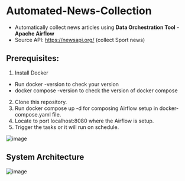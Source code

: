 # Automated-News-Collection
+ Automatically collect news articles using **Data Orchestration Tool** - **Apache Airflow**
+ Source API: https://newsapi.org/ (collect Sport news)

## Prerequisites:
1. Install Docker
+ Run docker -version to check your version
+ docker compose -version to check the version of docker compose
2. Clone this repository.
3. Run docker compose up -d for composing Airflow setup in docker-compose.yaml file.
4. Locate to port localhost:8080 where the Airflow is setup.
5. Trigger the tasks or it will run on schedule.

![image](https://github.com/user-attachments/assets/4985d635-cec0-4d6b-b789-0086787f43db)

## System Architecture
![image](https://github.com/user-attachments/assets/f886d4d6-cd82-4388-a430-469bd55e45bc)
